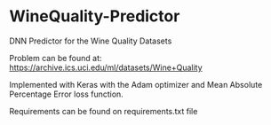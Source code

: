 # WineQuality-Predictor
DNN Predictor for the Wine Quality Datasets

Problem can be found at: https://archive.ics.uci.edu/ml/datasets/Wine+Quality

Implemented with Keras with the Adam optimizer and Mean Absolute Percentage Error loss function.

Requirements can be found on requirements.txt file
